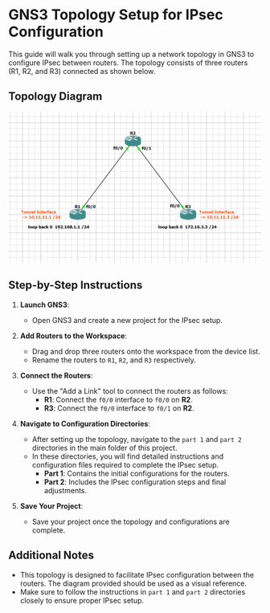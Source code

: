 # GNS3 Topology Setup for IPsec Configuration

This guide will walk you through setting up a network topology in GNS3 to configure IPsec between routers. The topology consists of three routers (R1, R2, and R3) connected as shown below.

## Topology Diagram

![Topology Diagram](topology-diagram.png)

## Step-by-Step Instructions

1. **Launch GNS3**:

   - Open GNS3 and create a new project for the IPsec setup.

2. **Add Routers to the Workspace**:

   - Drag and drop three routers onto the workspace from the device list.
   - Rename the routers to `R1`, `R2`, and `R3` respectively.

3. **Connect the Routers**:

   - Use the "Add a Link" tool to connect the routers as follows:
     - **R1**: Connect the `f0/0` interface to `f0/0` on **R2**.
     - **R3**: Connect the `f0/0` interface to `f0/1` on **R2**.

4. **Navigate to Configuration Directories**:

   - After setting up the topology, navigate to the `part 1` and `part 2` directories in the main folder of this project.
   - In these directories, you will find detailed instructions and configuration files required to complete the IPsec setup.
     - **Part 1**: Contains the initial configurations for the routers.
     - **Part 2**: Includes the IPsec configuration steps and final adjustments.

5. **Save Your Project**:
   - Save your project once the topology and configurations are complete.

## Additional Notes

- This topology is designed to facilitate IPsec configuration between the routers. The diagram provided should be used as a visual reference.
- Make sure to follow the instructions in `part 1` and `part 2` directories closely to ensure proper IPsec setup.
